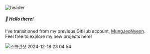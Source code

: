 ![header](https://capsule-render.vercel.app/api?type=venom&height=200&text=Think%20Different%20🍎&fontSize=60&color=0:ff6f61,100:ff9671&stroke=ff9671&fontAlignY=50)

##### 👋 Hello there!  
I’ve transitioned from my previous GitHub account, [MungJeoNyeon](https://github.com/MungJeoNyeon).  
Feel free to explore my new projects here!

![스크린샷 2024-12-18 23 04 54](https://github.com/user-attachments/assets/a2e45450-fc4e-405b-81af-61abedd19810)
